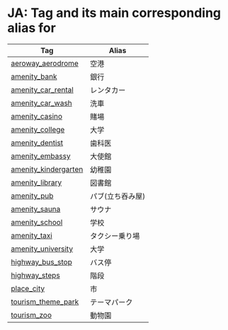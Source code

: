 # JA: Tag and its main corresponding alias for 

Tag | Alias 
--- | --- 
[aeroway\_aerodrome](https://taginfo.openstreetmap.org/tags/aeroway=aerodrome) | 空港
[amenity\_bank](https://taginfo.openstreetmap.org/tags/amenity=bank) | 銀行
[amenity\_car\_rental](https://taginfo.openstreetmap.org/tags/amenity=car_rental) | レンタカー
[amenity\_car\_wash](https://taginfo.openstreetmap.org/tags/amenity=car_wash) | 洗車
[amenity\_casino](https://taginfo.openstreetmap.org/tags/amenity=casino) | 賭場
[amenity\_college](https://taginfo.openstreetmap.org/tags/amenity=college) | 大学
[amenity\_dentist](https://taginfo.openstreetmap.org/tags/amenity=dentist) | 歯科医
[amenity\_embassy](https://taginfo.openstreetmap.org/tags/amenity=embassy) | 大使館
[amenity\_kindergarten](https://taginfo.openstreetmap.org/tags/amenity=kindergarten) | 幼稚園
[amenity\_library](https://taginfo.openstreetmap.org/tags/amenity=library) | 図書館
[amenity\_pub](https://taginfo.openstreetmap.org/tags/amenity=pub) | パブ(立ち吞み屋)
[amenity\_sauna](https://taginfo.openstreetmap.org/tags/amenity=sauna) | サウナ
[amenity\_school](https://taginfo.openstreetmap.org/tags/amenity=school) | 学校
[amenity\_taxi](https://taginfo.openstreetmap.org/tags/amenity=taxi) | タクシー乗り場
[amenity\_university](https://taginfo.openstreetmap.org/tags/amenity=university) | 大学
[highway\_bus\_stop](https://taginfo.openstreetmap.org/tags/highway=bus_stop) | バス停
[highway\_steps](https://taginfo.openstreetmap.org/tags/highway=steps) | 階段
[place\_city](https://taginfo.openstreetmap.org/tags/place=city) | 市
[tourism\_theme\_park](https://taginfo.openstreetmap.org/tags/tourism=theme_park) | テーマパーク
[tourism\_zoo](https://taginfo.openstreetmap.org/tags/tourism=zoo) | 動物園

